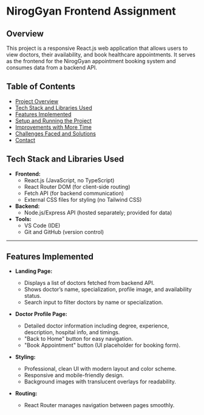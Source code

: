 # NirogGyan Frontend Assignment

## Overview  
This project is a responsive React.js web application that allows users to view doctors, their availability, and book healthcare appointments. It serves as the frontend for the NirogGyan appointment booking system and consumes data from a backend API.

## Table of Contents  
- [Project Overview](#overview)  
- [Tech Stack and Libraries Used](#tech-stack-and-libraries-used)  
- [Features Implemented](#features-implemented)  
- [Setup and Running the Project](#setup-and-running-the-project)  
- [Improvements with More Time](#improvements-with-more-time)  
- [Challenges Faced and Solutions](#challenges-faced-and-solutions)  
- [Contact](#contact)

## Tech Stack and Libraries Used

- **Frontend:**
  - React.js (JavaScript, no TypeScript)
  - React Router DOM (for client-side routing)
  - Fetch API (for backend communication)
  - External CSS files for styling (no Tailwind CSS)
- **Backend:**
  - Node.js/Express API (hosted separately; provided for data)
- **Tools:**
  - VS Code (IDE)
  - Git and GitHub (version control)
  
---

## Features Implemented

- **Landing Page:**  
  - Displays a list of doctors fetched from backend API.  
  - Shows doctor’s name, specialization, profile image, and availability status.  
  - Search input to filter doctors by name or specialization.

- **Doctor Profile Page:**  
  - Detailed doctor information including degree, experience, description, hospital info, and timings.  
  - "Back to Home" button for easy navigation.  
  - "Book Appointment" button (UI placeholder for booking form).

- **Styling:**  
  - Professional, clean UI with modern layout and color scheme.  
  - Responsive and mobile-friendly design.  
  - Background images with translucent overlays for readability.

- **Routing:**  
  - React Router manages navigation between pages smoothly.


